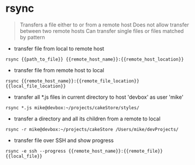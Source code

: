 # rsync

> Transfers a file either to or from a remote host
> Does not allow transfer between two remote hosts
> Can transfer single files or files matched by pattern

- transfer file from local to remote host

`rsync {{path_to_file}} {{remote_host_name}}:{{remote_host_location}}`

- transfer file from remote host to local

`rsync {{remote_host_name}}:{{remote_file_location}} {{local_file_location}}`

- transfer all *.js files in current directory to host 'devbox' as user 'mike'

`rsync *.js mike@devbox:~/projects/cakeStore/styles/`

- transfer a directory and all its children from a remote to local

`rsync -r mike@devbox:~/projects/cakeStore /Users/mike/devProjects/`

- transfer file over SSH and show progress

`rsync -e ssh --progress {{remote_host_name}}:{{remote_file}} {{local_file}}`
